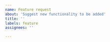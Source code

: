 ```yaml
---
name: Feature request
about: 'Suggest new functionality to be added'
title: ''
labels: feature
assignees: ''

---
```


<!--
Feature requests add new functionality to the library. 
For ergonomic or internal improvements, open a 'Quality of life' issue instead.

In your request, please mention the motivation for the new feature,
as well as potential drawbacks and alternatives. 
-->

